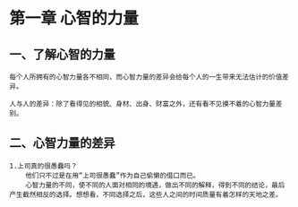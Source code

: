 # 第一章 心智的力量
## 一、了解心智的力量
    每个人所拥有的心智力量各不相同，而心智力量的差异会给每个人的一生带来无法估计的价值差异。
    
    人与人的差异：除了看得见的相貌、身材、出身、财富之外，还有看不见摸不着的心智力量差别。
    
## 二、心智力量的差异
    1.上司真的很愚蠢吗？
    	他们只不过是在用“上司很愚蠢”作为自己偷懒的借口而已。
        心智力量的不同，使不同的人面对相同的境遇，做出不同的解释，得到不同的结论，最后产生截然相反的选择。想想看，不同选择之后，这些人之间的时间质量有着怎样的天地之差。